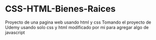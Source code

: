 # CSS-HTML-Bienes-Raices
Proyecto de una pagina web usando html y css
Tomando el proyecto de Udemy usando solo css y html
modificado por mi para agregar algo de javascript
